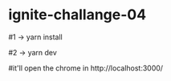 # ignite-challange-04

#1 -> yarn install

#2 -> yarn dev

#it'll open the chrome in http://localhost:3000/
